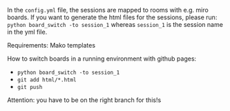 In the `config.yml` file, the sessions are mapped to rooms with e.g. miro boards.
If you want to generate the html files for the sessions, please run:
`python board_switch -to session_1`
whereas `session_1` is the session name in the yml file.


Requirements: Mako templates


How to switch boards in a running environment with github pages:
* `python board_switch -to session_1`
* `git add html/*.html`
* `git push`

Attention: you have to be on the right branch for this!s